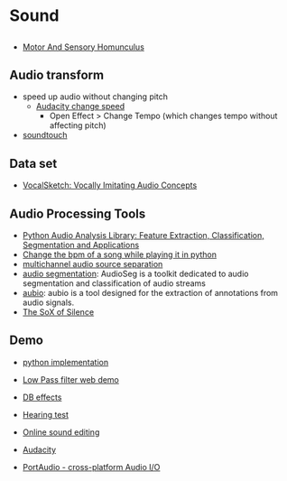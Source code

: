 Sound
===========

## 

- [Motor And Sensory Homunculus](http://www.autismindex.com/Therapies/Therapy_Key_Word_Site_Map/sensory/motor_sensory_homunculus.html)

## Audio transform

- speed up audio without changing pitch
	- [Audacity change speed](http://wiki.audacityteam.org/wiki/Change_Speed)
		- Open Effect > Change Tempo (which changes tempo without affecting pitch)
- [soundtouch](http://www.surina.net/soundtouch/soundstretch.html#examples)


## Data set

- [VocalSketch: Vocally Imitating Audio Concepts](https://static1.squarespace.com/static/552210bae4b0c19f89444531/t/55261514e4b080e2d1bc28ec/1428559124627/CartwrightPardo_2015.pdf)


## Audio Processing Tools

- [Python Audio Analysis Library: Feature Extraction, Classification, Segmentation and Applications](https://github.com/tyiannak/pyAudioAnalysis)
- [Change the bpm of a song while playing it in python](http://stackoverflow.com/questions/4024389/change-the-bpm-of-a-song-while-playing-it-in-python)
- [multichannel audio source separation](http://www.loria.fr/~aliutkus/kaml/)
- [audio segmentation](https://gforge.inria.fr/projects/audioseg): AudioSeg is a toolkit dedicated to audio segmentation and
classification of audio streams
- [aubio](http://aubio.org/): aubio is a tool designed for the extraction of annotations from audio signals.
- [The SoX of Silence](http://digitalcardboard.com/blog/2009/08/25/the-sox-of-silence/)

## Demo
- [python implementation](https://github.com/Katee/quietnet)
- [Low Pass filter web demo](http://www.cnblogs.com/hustskyking/p/webAudio-filter.html)


- [DB effects](http://www.sengpielaudio.com/calculator-levelchange.htm)
- [Hearing test](http://www.audiocheck.net/testtones_hearingtestaudiogram.php)
- [Online sound editing](https://twistedwave.com/online/)
- [Audacity](http://audacity.sourceforge.net/)
- [PortAudio - cross-platform Audio I/O](http://www.portaudio.com/)


